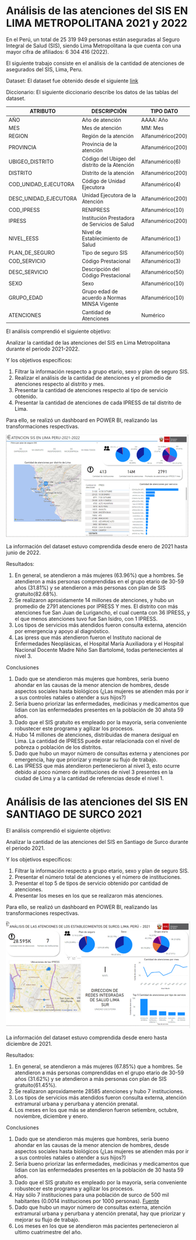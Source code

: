 # Análisis de las atenciones del SIS EN LIMA METROPOLITANA 2021 y 2022

En el Perú, un total de 25 319 949 personas están aseguradas al Seguro Integral de Salud (SIS), siendo Lima Metropolitana la que cuenta con una mayor cifra de afiliados: 6 304 416 (2022).

El siguiente trabajo consiste en el análisis de la cantidad de atenciones de asegurados del SIS, Lima, Peru. 

Dataset:
El dataset fue obtenido desde el siguiente [link](https://www.datosabiertos.gob.pe/dataset/datos-de-atenciones-realizadas-las-asegurados-seguro-integral-de-salud-sis)

Diccionario:
El siguiente diccionario describe los datos de las tablas del dataset. 


| ATRIBUTO              	| DESCRIPCIÓN                                   	| TIPO DATO         	|
|-----------------------	|-----------------------------------------------	|-------------------	|
| AÑO                   	| Año de atención                               	| AAAA: Año         	|
| MES                   	| Mes de atención                               	| MM: Mes           	|
| REGION                	| Región de la atención                         	| Alfanumérico(200) 	|
| PROVINCIA             	| Provincia de la atención                      	| Alfanumérico(200) 	|
| UBIGEO_DISTRITO       	| Código del Ubigeo del distrito de la Atención 	| Alfanumérico(6)   	|
| DISTRITO              	| Distrito de la atención                       	| Alfanumérico(200) 	|
| COD_UNIDAD_EJECUTORA  	| Código de Unidad Ejecutora                    	| Alfanumérico(4)   	|
| DESC_UNIDAD_EJECUTORA 	| Unidad Ejecutora de la Atención               	| Alfanumérico(200) 	|
| COD_IPRESS            	| RENIPRESS                                     	| Alfanumérico(10)  	|
| IPRESS                	| Institución Prestadora de Servicios de Salud  	| Alfanumérico(200) 	|
| NIVEL_EESS            	| Nivel de Establecimiento de Salud             	| Alfanumérico(1)   	|
| PLAN_DE_SEGURO        	| Tipo de seguro SIS                            	| Alfanumérico(50)  	|
| COD_SERVICIO          	| Código Prestacional                           	| Alfanumérico(3)   	|
| DESC_SERVICIO         	| Descripción del Código Prestacional           	| Alfanumérico(50)  	|
| SEXO                  	| Sexo                                          	| Alfanumérico(10)  	|
| GRUPO_EDAD            	| Grupo edad de acuerdo a Normas MINSA Vigente  	| Alfanumérico(10)  	|
| ATENCIONES            	| Cantidad de Atenciones                        	| Numérico          	|

El análisis comprendió el siguiente objetivo:

Analizar la cantidad de las atenciones del SIS en Lima Metropolitana durante el periodo 2021-2022.

Y los objetivos específicos:

1. Filtrar la información respecto a grupo etario, sexo y plan de seguro SIS.
2. Realizar el análisis de la cantidad de atenciones y el promedio de atenciones respecto al distrito y mes.
3. Presentar la cantidad de atenciones respecto al tipo de servicio obtenido.
4. Presentar la cantidad de atenciones de cada IPRESS de tal distrito de Lima. 

Para ello, se realizó un dashboard en POWER BI, realizando las transformaciones respectivas.

<img title="DashboardSIS" alt="Alt text" src="dashboardsis.png">


La información del dataset estuvo comprendida desde enero de 2021 hasta junio de 2022.

Resultados:

1. En general, se atendieron a más mujeres (63.96%) que a hombres. Se atendieron a más personas comprendidas en el grupo etario de 30-59 años (31.81%) y se atendieron a más personas con plan de SIS gratuito(82.68%).
2. Se realizaron aproxidamente 14 millones de atenciones, y hubo un promedio de 2791 atenciones por IPRESS Y mes. El distrito con más atenciones fue San Juan de Lurigancho, el cual cuenta con 36 IPRESS, y el que menos atenciones tuvo fue San Isidro, con 1 IPRESS.
3. Los tipos de servicios más atendidos fueron consulta externa, atención por emergencia y apoyo al diagnóstico.
4. Las ipress que más atendieron fueron el Instituto nacional de Enfermedades Neoplásicas, el Hospital María Auxiliadora y el Hospital Nacional Docente Madre Niño San Bartolomé, todas pertenecientes al nivel 3. 

Conclusiones

1. Dado que se atendieron más mujeres que hombres, sería bueno ahondar en las causas de la menor atencion de hombres, desde aspectos sociales hasta biológicos (¿Las mujeres se atienden más por ir a sus controles natales o atender a sus hijos?)
2. Sería bueno priorizar las enfermedades, medicinas y medicamentos que lidian con las enfermedades presentes en la población de 30 ahsta 59 años. 
3. Dado que el SIS gratuito es empleado por la mayoría, sería conveniente robustecer este programa y agilizar los procesos.
4. Hubo 14 millones de atenciones, distribuidas de manera desigual en Lima. La cantidad de IPRESS puede estar relacionada con el nivel de pobreza o población de los distritos.
5. Dado que hubo un mayor número de consultas externa y atenciones por emergencia, hay que priorizar y mejorar su flujo de trabajo.
6. Las IPRESS que más atendieron pertenecieron al nivel 3, esto ocurre debido al poco número de instituciones de nivel 3 presentes en la ciudad de Lima y a la cantidad de referencias desde el nivel 1.

# Análisis de las atenciones del SIS EN SANTIAGO DE SURCO 2021

El análisis comprendió el siguiente objetivo:

Analizar la cantidad de las atenciones del SIS en Santiago de Surco durante el periodo 2021.

Y los objetivos específicos:

1. Filtrar la información respecto a grupo etario, sexo y plan de seguro SIS.
2. Presentar el número total de atenciones y el número de instituciones.
3. Presentar el top 5 de tipos de servicio obtenido por cantidad de atenciones.
4. Presentar los meses en los que se realizaron más atenciones. 

Para ello, se realizó un dashboard en POWER BI, realizando las transformaciones respectivas.

<img title="DashboardSISsurco" alt="Alt text" src="dashboardsissurco.png">


La información del dataset estuvo comprendida desde enero hasta diciembre de 2021.

Resultados:

1. En general, se atendieron a más mujeres (67.85%) que a hombres. Se atendieron a más personas comprendidas en el grupo etario de 30-59 años (31.62%) y se atendieron a más personas con plan de SIS gratuito(61.45%).
2. Se realizaron aproxidamente 28585 atenciones y hubo 7 instituciones. 
3. Los tipos de servicios más atendidos fueron consulta externa, atención extramural urbana y perurbana y atención prenatal.
4. Los meses en los que más se atendieron fueron setiembre, octubre, noviembre, diciembre y enero. 

Conclusiones

1. Dado que se atendieron más mujeres que hombres, sería bueno ahondar en las causas de la menor atencion de hombres, desde aspectos sociales hasta biológicos (¿Las mujeres se atienden más por ir a sus controles natales o atender a sus hijos?)
2. Sería bueno priorizar las enfermedades, medicinas y medicamentos que lidian con las enfermedades presentes en la población de 30 hasta 59 años. 
3. Dado que el SIS gratuito es empleado por la mayoría, sería conveniente robustecer este programa y agilizar los procesos.
4. Hay sólo 7 instituciones para una población de surco de 500 mil habitantes (0.0014 instituciones por 1000 personas). [Fuente](https://declara.jne.gob.pe/ASSETS/PLANGOBIERNO/FILEPLANGOBIERNO/4246.pdf)
5. Dado que hubo un mayor número de consultas externa, atención extramural urbana y perurbana y atención prenatal, hay que priorizar y mejorar su flujo de trabajo.
6. Los meses en los que se atendieron más pacientes pertenecieron al ultimo cuatrimestre del año. 



